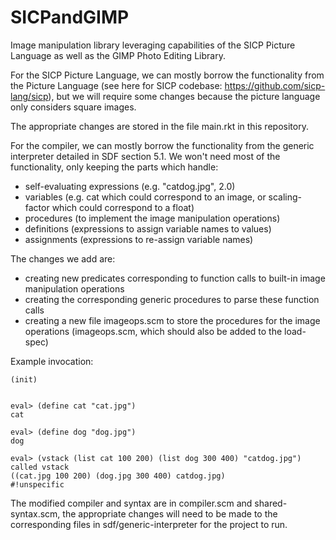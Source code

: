 # SICPandGIMP
Image manipulation library leveraging capabilities of the SICP Picture Language as well as the GIMP Photo Editing Library. 

For the SICP Picture Language, we can mostly borrow the functionality from the Picture Language (see here for SICP codebase: https://github.com/sicp-lang/sicp), but we will require some changes because the picture language only considers square images. 

The appropriate changes are stored in the file main.rkt in this repository. 

For the compiler, we can mostly borrow the functionality from the generic interpreter detailed in SDF section 5.1. We won't need most of the functionality, only keeping the parts which handle:

- self-evaluating expressions (e.g. "catdog.jpg", 2.0)
- variables (e.g. cat which could correspond to an image, or scaling-factor which could correspond to a float)
- procedures (to implement the image manipulation operations)
- definitions (expressions to assign variable names to values)
- assignments (expressions to re-assign variable names)

The changes we add are:

- creating new predicates corresponding to function calls to built-in image manipulation operations
- creating the corresponding generic procedures to parse these function calls
- creating a new file imageops.scm to store the procedures for the image operations (imageops.scm, which should also be added to the load-spec)

Example invocation: 

```
(init)


eval> (define cat "cat.jpg")
cat

eval> (define dog "dog.jpg")
dog

eval> (vstack (list cat 100 200) (list dog 300 400) "catdog.jpg")
called vstack
((cat.jpg 100 200) (dog.jpg 300 400) catdog.jpg)
#!unspecific
```

The modified compiler and syntax are in compiler.scm and shared-syntax.scm, the appropriate changes will need to be made to the corresponding files in sdf/generic-interpreter for the project to run. 



